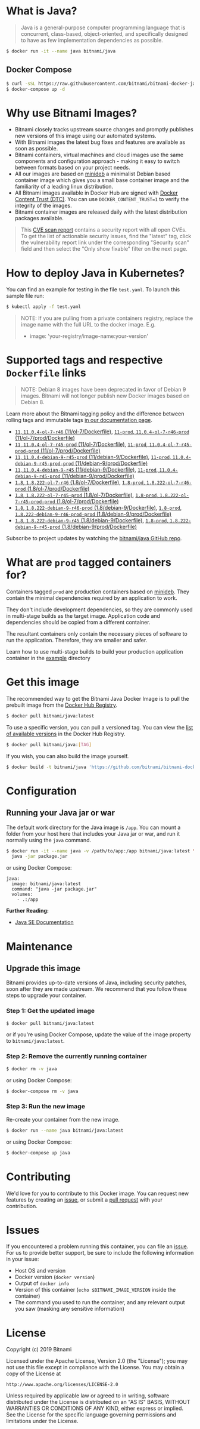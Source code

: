 # What is Java?

> Java is a general-purpose computer programming language that is concurrent, class-based, object-oriented, and specifically designed to have as few implementation dependencies as possible.

```bash
$ docker run -it --name java bitnami/java
```

## Docker Compose

```bash
$ curl -sSL https://raw.githubusercontent.com/bitnami/bitnami-docker-java/master/docker-compose.yml > docker-compose.yml
$ docker-compose up -d
```

# Why use Bitnami Images?

* Bitnami closely tracks upstream source changes and promptly publishes new versions of this image using our automated systems.
* With Bitnami images the latest bug fixes and features are available as soon as possible.
* Bitnami containers, virtual machines and cloud images use the same components and configuration approach - making it easy to switch between formats based on your project needs.
* All our images are based on [minideb](https://github.com/bitnami/minideb) a minimalist Debian based container image which gives you a small base container image and the familiarity of a leading linux distribution.
* All Bitnami images available in Docker Hub are signed with [Docker Content Trust (DTC)](https://docs.docker.com/engine/security/trust/content_trust/). You can use `DOCKER_CONTENT_TRUST=1` to verify the integrity of the images.
* Bitnami container images are released daily with the latest distribution packages available.


> This [CVE scan report](https://quay.io/repository/bitnami/java?tab=tags) contains a security report with all open CVEs. To get the list of actionable security issues, find the "latest" tag, click the vulnerability report link under the corresponding "Security scan" field and then select the "Only show fixable" filter on the next page.

# How to deploy Java in Kubernetes?

You can find an example for testing in the file `test.yaml`. To launch this sample file run:

```bash
$ kubectl apply -f test.yaml
```

> NOTE: If you are pulling from a private containers registry, replace the image name with the full URL to the docker image. E.g.
>
> - image: 'your-registry/image-name:your-version'

# Supported tags and respective `Dockerfile` links

> NOTE: Debian 8 images have been deprecated in favor of Debian 9 images. Bitnami will not longer publish new Docker images based on Debian 8.

Learn more about the Bitnami tagging policy and the difference between rolling tags and immutable tags [in our documentation page](https://docs.bitnami.com/containers/how-to/understand-rolling-tags-containers/).


- [`11`, `11.0.4-ol-7-r46` (11/ol-7/Dockerfile)](https://github.com/bitnami/bitnami-docker-java/blob/11.0.4-ol-7-r46/11/ol-7/Dockerfile), [`11-prod`, `11.0.4-ol-7-r46-prod` (11/ol-7/prod/Dockerfile)](https://github.com/bitnami/bitnami-docker-java/blob/11.0.4-ol-7-r46/11/ol-7/prod/Dockerfile)
- [`11`, `11.0.4-ol-7-r45-prod` (11/ol-7/Dockerfile)](https://github.com/bitnami/bitnami-docker-java/blob/11.0.4-ol-7-r45-prod/11/ol-7/Dockerfile), [`11-prod`, `11.0.4-ol-7-r45-prod-prod` (11/ol-7/prod/Dockerfile)](https://github.com/bitnami/bitnami-docker-java/blob/11.0.4-ol-7-r45-prod/11/ol-7/prod/Dockerfile)
- [`11`, `11.0.4-debian-9-r45-prod` (11/debian-9/Dockerfile)](https://github.com/bitnami/bitnami-docker-java/blob/11.0.4-debian-9-r45-prod/11/debian-9/Dockerfile), [`11-prod`, `11.0.4-debian-9-r45-prod-prod` (11/debian-9/prod/Dockerfile)](https://github.com/bitnami/bitnami-docker-java/blob/11.0.4-debian-9-r45-prod/11/debian-9/prod/Dockerfile)
- [`11`, `11.0.4-debian-9-r45` (11/debian-9/Dockerfile)](https://github.com/bitnami/bitnami-docker-java/blob/11.0.4-debian-9-r45/11/debian-9/Dockerfile), [`11-prod`, `11.0.4-debian-9-r45-prod` (11/debian-9/prod/Dockerfile)](https://github.com/bitnami/bitnami-docker-java/blob/11.0.4-debian-9-r45/11/debian-9/prod/Dockerfile)
- [`1.8`, `1.8.222-ol-7-r46` (1.8/ol-7/Dockerfile)](https://github.com/bitnami/bitnami-docker-java/blob/1.8.222-ol-7-r46/1.8/ol-7/Dockerfile), [`1.8-prod`, `1.8.222-ol-7-r46-prod` (1.8/ol-7/prod/Dockerfile)](https://github.com/bitnami/bitnami-docker-java/blob/1.8.222-ol-7-r46/1.8/ol-7/prod/Dockerfile)
- [`1.8`, `1.8.222-ol-7-r45-prod` (1.8/ol-7/Dockerfile)](https://github.com/bitnami/bitnami-docker-java/blob/1.8.222-ol-7-r45-prod/1.8/ol-7/Dockerfile), [`1.8-prod`, `1.8.222-ol-7-r45-prod-prod` (1.8/ol-7/prod/Dockerfile)](https://github.com/bitnami/bitnami-docker-java/blob/1.8.222-ol-7-r45-prod/1.8/ol-7/prod/Dockerfile)
- [`1.8`, `1.8.222-debian-9-r46-prod` (1.8/debian-9/Dockerfile)](https://github.com/bitnami/bitnami-docker-java/blob/1.8.222-debian-9-r46-prod/1.8/debian-9/Dockerfile), [`1.8-prod`, `1.8.222-debian-9-r46-prod-prod` (1.8/debian-9/prod/Dockerfile)](https://github.com/bitnami/bitnami-docker-java/blob/1.8.222-debian-9-r46-prod/1.8/debian-9/prod/Dockerfile)
- [`1.8`, `1.8.222-debian-9-r45` (1.8/debian-9/Dockerfile)](https://github.com/bitnami/bitnami-docker-java/blob/1.8.222-debian-9-r45/1.8/debian-9/Dockerfile), [`1.8-prod`, `1.8.222-debian-9-r45-prod` (1.8/debian-9/prod/Dockerfile)](https://github.com/bitnami/bitnami-docker-java/blob/1.8.222-debian-9-r45/1.8/debian-9/prod/Dockerfile)

Subscribe to project updates by watching the [bitnami/java GitHub repo](https://github.com/bitnami/bitnami-docker-java).

# What are `prod` tagged containers for?

Containers tagged `prod` are production containers based on [minideb](https://github.com/bitnami/minideb). They contain the minimal dependencies required by an application to work.

They don't include development dependencies, so they are commonly used in multi-stage builds as the target image. Application code and dependencies should be copied from a different container.

The resultant containers only contain the necessary pieces of software to run the application. Therefore, they are smaller and safer.

Learn how to use multi-stage builds to build your production application container in the [example](/example) directory

# Get this image

The recommended way to get the Bitnami Java Docker Image is to pull the prebuilt image from the [Docker Hub Registry](https://hub.docker.com/r/bitnami/java).

```bash
$ docker pull bitnami/java:latest
```

To use a specific version, you can pull a versioned tag. You can view the [list of available versions](https://hub.docker.com/r/bitnami/java/tags/) in the Docker Hub Registry.

```bash
$ docker pull bitnami/java:[TAG]
```

If you wish, you can also build the image yourself.

```bash
$ docker build -t bitnami/java 'https://github.com/bitnami/bitnami-docker-java.git#master:1.8/debian-9'
```

# Configuration

## Running your Java jar or war

The default work directory for the Java image is `/app`. You can mount a folder from your host here that includes your Java jar or war, and run it normally using the `java` command.

```bash
$ docker run -it --name java -v /path/to/app:/app bitnami/java:latest \
  java -jar package.jar
```

or using Docker Compose:

```
java:
  image: bitnami/java:latest
  command: "java -jar package.jar"
  volumes:
    - .:/app
```

**Further Reading:**

  - [Java SE Documentation](https://docs.oracle.com/javase/8/docs/api/)

# Maintenance

## Upgrade this image

Bitnami provides up-to-date versions of Java, including security patches, soon after they are made upstream. We recommend that you follow these steps to upgrade your container.

### Step 1: Get the updated image

```bash
$ docker pull bitnami/java:latest
```

or if you're using Docker Compose, update the value of the image property to `bitnami/java:latest`.

### Step 2: Remove the currently running container

```bash
$ docker rm -v java
```

or using Docker Compose:

```bash
$ docker-compose rm -v java
```

### Step 3: Run the new image

Re-create your container from the new image.

```bash
$ docker run --name java bitnami/java:latest
```

or using Docker Compose:

```bash
$ docker-compose up java
```

# Contributing

We'd love for you to contribute to this Docker image. You can request new features by creating an [issue](https://github.com/bitnami/bitnami-docker-java/issues), or submit a [pull request](https://github.com/bitnami/bitnami-docker-java/pulls) with your contribution.

# Issues

If you encountered a problem running this container, you can file an [issue](https://github.com/bitnami/bitnami-docker-java/issues). For us to provide better support, be sure to include the following information in your issue:

- Host OS and version
- Docker version (`docker version`)
- Output of `docker info`
- Version of this container (`echo $BITNAMI_IMAGE_VERSION` inside the container)
- The command you used to run the container, and any relevant output you saw (masking any sensitive
information)

# License

Copyright (c) 2019 Bitnami

Licensed under the Apache License, Version 2.0 (the "License");
you may not use this file except in compliance with the License.
You may obtain a copy of the License at

    http://www.apache.org/licenses/LICENSE-2.0

Unless required by applicable law or agreed to in writing, software
distributed under the License is distributed on an "AS IS" BASIS,
WITHOUT WARRANTIES OR CONDITIONS OF ANY KIND, either express or implied.
See the License for the specific language governing permissions and
limitations under the License.
